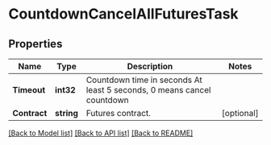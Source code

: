 # CountdownCancelAllFuturesTask

## Properties

Name | Type | Description | Notes
------------ | ------------- | ------------- | -------------
**Timeout** | **int32** | Countdown time in seconds At least 5 seconds, 0 means cancel countdown | 
**Contract** | **string** | Futures contract. | [optional] 

[[Back to Model list]](../README.md#documentation-for-models) [[Back to API list]](../README.md#documentation-for-api-endpoints) [[Back to README]](../README.md)


